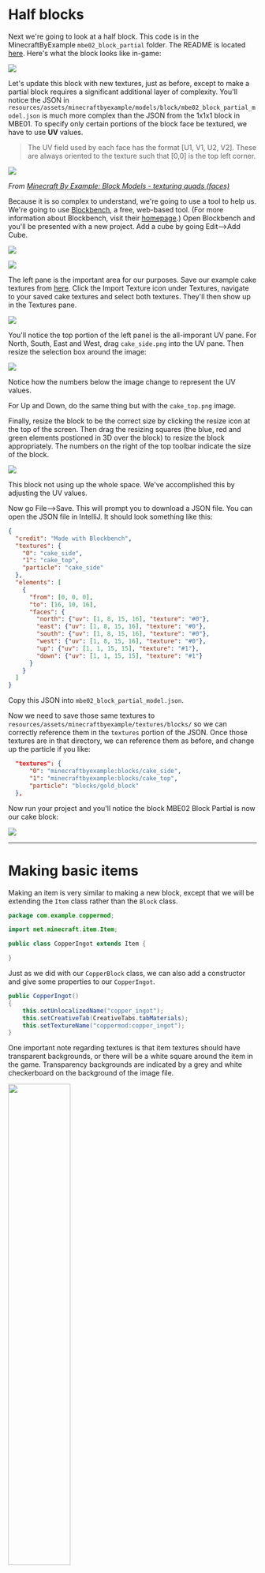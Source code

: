 # Half blocks

Next we're going to look at a half block. This code is in the MinecraftByExample `mbe02_block_partial` folder. The README is located [here](https://github.com/MinecraftU/MinecraftByExample/tree/master/src/main/java/minecraftbyexample/mbe02_block_partial). Here's what the block looks like in-game:

![](images/section_3/half_block.png)

Let's update this block with new textures, just as before, except to make a partial block requires a significant additional layer of complexity. You'll notice the JSON in `resources/assets/minecraftbyexample/models/block/mbe02_block_partial_model.json` is much more complex than the JSON from the 1x1x1 block in MBE01. To specify only certain portions of the block face be textured, we have to use **UV** values. 

>The UV field used by each face has the format [U1, V1, U2, V2]. These are always oriented to the texture such that [0,0] is the top left corner.

![](images/section_3/uv.png)

_From [Minecraft By Example: Block Models - texturing quads (faces)](http://greyminecraftcoder.blogspot.com/2014/12/block-models-texturing-quads-faces.html)_

Because it is so complex to understand, we're going to use a tool to help us. We're going to use [Blockbench](https://www.blockbench.net/web/), a free, web-based tool. (For more information about Blockbench, visit their [homepage](https://blockbench.net/).) Open Blockbench and you'll be presented with a new project. Add a cube by going Edit-->Add Cube.

![](images/section_3/blockbench.png)

![](images/section_3/add_cube.png)

The left pane is the important area for our purposes. Save our example cake textures from [here](images/sections_3/new_textures). Click the Import Texture icon under Textures, navigate to your saved cake textures and select both textures. They'll then show up in the Textures pane.

![](images/section_3/textures.png)

You'll notice the top portion of the left panel is the all-imporant UV pane. For North, South, East and West, drag `cake_side.png` into the UV pane. Then resize the selection box around the image:

![](images/section_3/resize_UV.png)

Notice how the numbers below the image change to represent the UV values.

For Up and Down, do the same thing but with the `cake_top.png` image.

Finally, resize the block to be the correct size by clicking the resize icon at the top of the screen. Then drag the resizing squares (the blue, red and green elements postioned in 3D over the block) to resize the block appropriately. The numbers on the right of the top toolbar indicate the size of the block. 

![](images/section_3/resize.png)

This block not using up the whole space. We've accomplished this by adjusting the UV values. 

Now go File-->Save. This will prompt you to download a JSON file. You can open the JSON file in IntelliJ. It should look something like this:

```json
{
  "credit": "Made with Blockbench",
  "textures": {
    "0": "cake_side",
    "1": "cake_top",
    "particle": "cake_side"
  },
  "elements": [
    {
      "from": [0, 0, 0],
      "to": [16, 10, 16],
      "faces": {
        "north": {"uv": [1, 8, 15, 16], "texture": "#0"},
        "east": {"uv": [1, 8, 15, 16], "texture": "#0"},
        "south": {"uv": [1, 8, 15, 16], "texture": "#0"},
        "west": {"uv": [1, 8, 15, 16], "texture": "#0"},
        "up": {"uv": [1, 1, 15, 15], "texture": "#1"},
        "down": {"uv": [1, 1, 15, 15], "texture": "#1"}
      }
    }
  ]
}
```

Copy this JSON into `mbe02_block_partial_model.json`.

Now we need to save those same textures to `resources/assets/minecraftbyexample/textures/blocks/` so we can correctly reference them in the `textures` portion of the JSON. Once those textures are in that directory, we can reference them as before, and change up the particle if you like:

```json
  "textures": {
      "0": "minecraftbyexample:blocks/cake_side",
      "1": "minecraftbyexample:blocks/cake_top",
      "particle": "blocks/gold_block"
  },
```

Now run your project and you'll notice the block MBE02 Block Partial is now our cake block:

![](images/section_3/new_cake.png)



---

# Making basic items

Making an item is very similar to making a new block, except that we will be extending the `Item` class rather than the `Block` class.

```java
package com.example.coppermod;

import net.minecraft.item.Item;

public class CopperIngot extends Item {

}
```

Just as we did with our `CopperBlock` class, we can also add a constructor and give some properties to our `CopperIngot`.

```java
public CopperIngot()
{
    this.setUnlocalizedName("copper_ingot");
    this.setCreativeTab(CreativeTabs.tabMaterials);
    this.setTextureName("coppermod:copper_ingot");
}
```

One important note regarding textures is that item textures should have transparent backgrounds, or there will be a white square around the item in the game. Transparency backgrounds are indicated by a grey and white checkerboard on the background of the image file.

<img src="images/section_3/item_texture.png" style="width:50%">

We'll also need to register our item with the game using the `registerItem` function. You should create a static `copperIngot` variable in `CopperMod` class just as we did with our static `copperBlock` variable.

```java
copperIngot = new CopperIngot();    //initializing the variable you should declare in the class
GameRegistry.registerItem(copperIngot, MODID + "_" + copperIngot.getUnlocalizedName());
```

## On-click effects

There are two methods that are called when the player right-clicks while holding an item. `onItemUse` is called when the player is targeting a block in range (ie. the block has the black wireframe around it), while `onItemRightClick` is called regardless of what the player is targeting (ie. even if they are looking at the sky).

`onItemUse` gives us several parameters that we can use to make _something_ happen when an item is used.

```java
@Override
public boolean onItemUse(ItemStack itemstack, EntityPlayer player, World world, int p_77648_4_, int p_77648_5_, 
int p_77648_6_, int p_77648_7_, float p_77648_8_, float p_77648_9_, float p_77648_10_)
{
    return false;
}
```

`onItemRightClick` is a bit more general and primitive. There are fewer arguments given to us:

```java
@Override
public ItemStack onItemRightClick(ItemStack itemstack, World world, EntityPlayer player)
{
    return itemstack;
}
```
